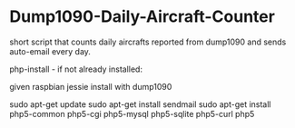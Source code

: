 # Dump1090-Daily-Aircraft-Counter

short script that counts daily aircrafts reported from dump1090 and sends auto-email every day.

php-install - if not already installed:    

given raspbian jessie install with dump1090

sudo apt-get update
sudo apt-get install sendmail
sudo apt-get install php5-common php5-cgi php5-mysql php5-sqlite php5-curl php5
